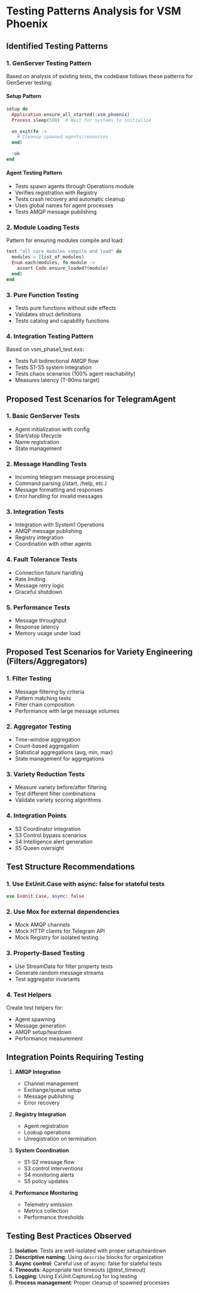 # Testing Patterns Analysis for VSM Phoenix

## Identified Testing Patterns

### 1. **GenServer Testing Pattern**
Based on analysis of existing tests, the codebase follows these patterns for GenServer testing:

#### Setup Pattern
```elixir
setup do
  Application.ensure_all_started(:vsm_phoenix)
  Process.sleep(500)  # Wait for systems to initialize
  
  on_exit(fn ->
    # Cleanup spawned agents/resources
  end)
  
  :ok
end
```

#### Agent Testing Pattern
- Tests spawn agents through Operations module
- Verifies registration with Registry
- Tests crash recovery and automatic cleanup
- Uses global names for agent processes
- Tests AMQP message publishing

### 2. **Module Loading Tests**
Pattern for ensuring modules compile and load:
```elixir
test "all core modules compile and load" do
  modules = [list_of_modules]
  Enum.each(modules, fn module ->
    assert Code.ensure_loaded?(module)
  end)
end
```

### 3. **Pure Function Testing**
- Tests pure functions without side effects
- Validates struct definitions
- Tests catalog and capability functions

### 4. **Integration Testing Pattern**
Based on vsm_phase1_test.exs:
- Tests full bidirectional AMQP flow
- Tests S1-S5 system integration
- Tests chaos scenarios (100% agent reachability)
- Measures latency (T-90ms target)

## Proposed Test Scenarios for TelegramAgent

### 1. **Basic GenServer Tests**
- Agent initialization with config
- Start/stop lifecycle
- Name registration
- State management

### 2. **Message Handling Tests**
- Incoming telegram message processing
- Command parsing (/start, /help, etc.)
- Message formatting and responses
- Error handling for invalid messages

### 3. **Integration Tests**
- Integration with System1 Operations
- AMQP message publishing
- Registry integration
- Coordination with other agents

### 4. **Fault Tolerance Tests**
- Connection failure handling
- Rate limiting
- Message retry logic
- Graceful shutdown

### 5. **Performance Tests**
- Message throughput
- Response latency
- Memory usage under load

## Proposed Test Scenarios for Variety Engineering (Filters/Aggregators)

### 1. **Filter Testing**
- Message filtering by criteria
- Pattern matching tests
- Filter chain composition
- Performance with large message volumes

### 2. **Aggregator Testing**
- Time-window aggregation
- Count-based aggregation
- Statistical aggregations (avg, min, max)
- State management for aggregations

### 3. **Variety Reduction Tests**
- Measure variety before/after filtering
- Test different filter combinations
- Validate variety scoring algorithms

### 4. **Integration Points**
- S2 Coordinator integration
- S3 Control bypass scenarios
- S4 Intelligence alert generation
- S5 Queen oversight

## Test Structure Recommendations

### 1. **Use ExUnit.Case with async: false for stateful tests**
```elixir
use ExUnit.Case, async: false
```

### 2. **Use Mox for external dependencies**
- Mock AMQP channels
- Mock HTTP clients for Telegram API
- Mock Registry for isolated testing

### 3. **Property-Based Testing**
- Use StreamData for filter property tests
- Generate random message streams
- Test aggregator invariants

### 4. **Test Helpers**
Create test helpers for:
- Agent spawning
- Message generation
- AMQP setup/teardown
- Performance measurement

## Integration Points Requiring Testing

1. **AMQP Integration**
   - Channel management
   - Exchange/queue setup
   - Message publishing
   - Error recovery

2. **Registry Integration**
   - Agent registration
   - Lookup operations
   - Unregistration on termination

3. **System Coordination**
   - S1-S2 message flow
   - S3 control interventions
   - S4 monitoring alerts
   - S5 policy updates

4. **Performance Monitoring**
   - Telemetry emission
   - Metrics collection
   - Performance thresholds

## Testing Best Practices Observed

1. **Isolation**: Tests are well-isolated with proper setup/teardown
2. **Descriptive naming**: Using `describe` blocks for organization
3. **Async control**: Careful use of async: false for stateful tests
4. **Timeouts**: Appropriate test timeouts (@test_timeout)
5. **Logging**: Using ExUnit.CaptureLog for log testing
6. **Process management**: Proper cleanup of spawned processes
